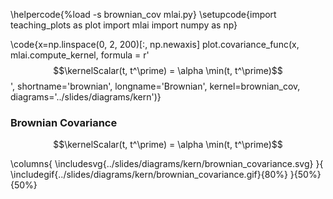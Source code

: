 \helpercode{%load -s brownian_cov mlai.py}
\setupcode{import teaching_plots as plot
import mlai
import numpy as np}


\code{x=np.linspace(0, 2, 200)[:, np.newaxis]
plot.covariance_func(x, mlai.compute_kernel, 
                     formula = r'$$\kernelScalar(t, t^\prime) = \alpha \min(t, t^\prime)$$', 
                     shortname='brownian', 
                     longname='Brownian', 
					 kernel=brownian_cov, 
					 diagrams='../slides/diagrams/kern')}


### Brownian Covariance

$$\kernelScalar(t, t^\prime) = \alpha \min(t, t^\prime)$$

\columns{
\includesvg{../slides/diagrams/kern/brownian_covariance.svg}
}{
\includegif{../slides/diagrams/kern/brownian_covariance.gif}{80%}
}{50%}{50%}

